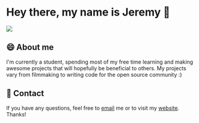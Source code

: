 # Hey there, my name is Jeremy 👋

![](https://github.com/jeremygautama/jeremygautama/blob/master/thisisjeremypage.jpg?raw=true)

## 😄 About me
I'm currently a student, spending most of my free time learning and making awesome projects that will hopefully be beneficial to others. My projects vary from filmmaking to writing code for the open source community :)

## 🥨 Contact
If you have any questions, feel free to [email](jgautama7@gmail.com) me or to visit my [website](https://jeremygautama.github.io). Thanks!
